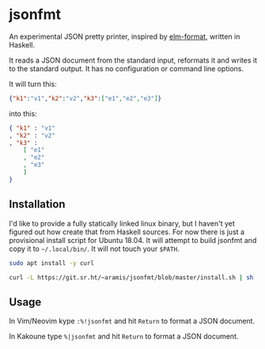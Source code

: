 # jsonfmt

An experimental JSON pretty printer, inspired by
[elm-format](https://github.com/avh4/elm-format), written
in Haskell.

It reads a JSON document from the standard input, reformats
it and writes it to the standard output.  It has no
configuration or command line options.

It will turn this:

```json
{"k1":"v1","k2":"v2","k3":["e1","e2","e3"]}
```
    
into this:

```json
{ "k1" : "v1"
, "k2" : "v2"
, "k3" :
    [ "e1"
    , "e2"
    , "e3"
    ]
}
```


## Installation

I'd like to provide a fully statically linked linux binary,
but I haven't yet figured out how create that from Haskell
sources.  For now there is just a provisional install
script for Ubuntu 18.04.  It will attempt to build jsonfmt
and copy it to `~/.local/bin/`.  It will not touch your
`$PATH`.

```bash
sudo apt install -y curl
```

```bash
curl -L https://git.sr.ht/~aramis/jsonfmt/blob/master/install.sh | sh
```


## Usage

In Vim/Neovim  kype `:%!jsonfmt` and hit `Return` to format
a JSON document.

In Kakoune type `%|jsonfmt` and hit `Return` to format a
JSON document.
